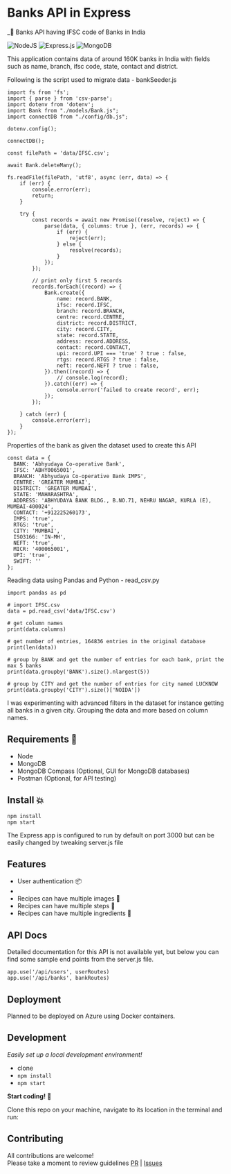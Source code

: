 # Banks API in Express

_👀 Banks API having IFSC code of Banks in India

![NodeJS](https://img.shields.io/badge/node.js-6DA55F?style=for-the-badge&logo=node.js&logoColor=white)
![Express.js](https://img.shields.io/badge/express.js-%23404d59.svg?style=for-the-badge&logo=express&logoColor=%2361DAFB)
![MongoDB](https://img.shields.io/badge/MongoDB-%234ea94b.svg?style=for-the-badge&logo=mongodb&logoColor=white)

This application contains data of around 160K banks in India with fields such as name, branch, ifsc code, state, contact and district.

Following is the script used to migrate data - bankSeeder.js

```
import fs from 'fs';
import { parse } from 'csv-parse';
import dotenv from 'dotenv';
import Bank from "./models/Bank.js";
import connectDB from "./config/db.js";

dotenv.config();

connectDB();

const filePath = 'data/IFSC.csv';

await Bank.deleteMany();

fs.readFile(filePath, 'utf8', async (err, data) => {
    if (err) {
        console.error(err);
        return;
    }

    try {
        const records = await new Promise((resolve, reject) => {
            parse(data, { columns: true }, (err, records) => {
                if (err) {
                    reject(err);
                } else {
                    resolve(records);
                }
            });
        });

        // print only first 5 records
        records.forEach((record) => {
            Bank.create({
                name: record.BANK,
                ifsc: record.IFSC,
                branch: record.BRANCH,
                centre: record.CENTRE,
                district: record.DISTRICT,
                city: record.CITY,
                state: record.STATE,
                address: record.ADDRESS,
                contact: record.CONTACT,
                upi: record.UPI === 'true' ? true : false,
                rtgs: record.RTGS ? true : false,
                neft: record.NEFT ? true : false,
            }).then((record) => {
                // console.log(record);
            }).catch((err) => {
                console.error('failed to create record', err);
            });
        });
        
    } catch (err) {
        console.error(err);
    }
});

```

Properties of the bank as given the dataset used to create this API

```
const data = {
  BANK: 'Abhyudaya Co-operative Bank',
  IFSC: 'ABHY0065001',
  BRANCH: 'Abhyudaya Co-operative Bank IMPS',
  CENTRE: 'GREATER MUMBAI',
  DISTRICT: 'GREATER MUMBAI',
  STATE: 'MAHARASHTRA',
  ADDRESS: 'ABHYUDAYA BANK BLDG., B.NO.71, NEHRU NAGAR, KURLA (E), MUMBAI-400024',
  CONTACT: '+912225260173',
  IMPS: 'true',
  RTGS: 'true',
  CITY: 'MUMBAI',
  ISO3166: 'IN-MH',
  NEFT: 'true',
  MICR: '400065001',
  UPI: 'true',
  SWIFT: ''
};
```

Reading data using Pandas and Python - read_csv.py

```
import pandas as pd

# import IFSC.csv
data = pd.read_csv('data/IFSC.csv')

# get column names
print(data.columns)

# get number of entries, 164836 entries in the original database
print(len(data))

# group by BANK and get the number of entries for each bank, print the max 5 banks
print(data.groupby('BANK').size().nlargest(5))

# group by CITY and get the number of entries for city named LUCKNOW
print(data.groupby('CITY').size()['NOIDA'])
```

I was experimenting with advanced filters in the dataset for instance getting all banks in a given city. Grouping the data and more based on column names.

## Requirements 🏃

- Node
- MongoDB
- MongoDB Compass (Optional, GUI for MongoDB databases)
- Postman (Optional, for API testing)

## Install  💥

```
npm install
npm start
```

The Express app is configured to run by default on port 3000 but can be easily changed by tweaking server.js file

## Features

- User authentication 📦
- 
- Recipes can have multiple images 🍗
- Recipes can have multiple steps 🚶
- Recipes can have multiple ingredients 🔖

## API Docs

Detailed documentation for this API is not available yet, but below you can find some sample end points from the server.js file.

```
app.use('/api/users', userRoutes)
app.use('/api/banks', bankRoutes)
```

## Deployment

Planned to be deployed on Azure using Docker containers.

## Development

_Easily set up a local development environment!_

- clone
- `npm install`
- `npm start`

**Start coding!** 🎉

Clone this repo on your machine, navigate to its location in the terminal and run:

## Contributing

All contributions are welcome!  
Please take a moment to review guidelines [PR](.github/pull_request_template.md) | [Issues](https://github.com/Apfirebolt/express-recipe-api/issues/new/choose)


